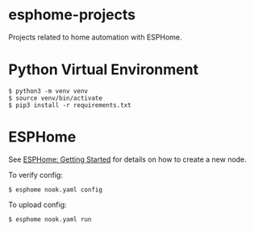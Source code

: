# esphome-projects

Projects related to home automation with ESPHome.

# Python Virtual Environment

```
$ python3 -m venv venv
$ source venv/bin/activate
$ pip3 install -r requirements.txt
```

# ESPHome

See [ESPHome: Getting Started](https://esphome.io/guides/getting_started_command_line.html) for details on how to create a new node.

To verify config:
```
$ esphome nook.yaml config
```

To upload config:
```
$ esphome nook.yaml run
```
